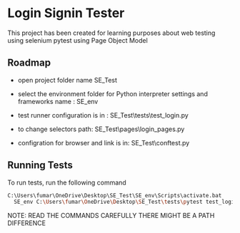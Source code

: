 
# Login Signin Tester
This project has been created for learning purposes about web testing using selenium pytest using Page Object Model


## Roadmap

- open project folder name SE_Test

- select the environment folder for Python interpreter settings and frameworks name : SE_env
- test runner configuration is in : SE_Test\tests\test_login.py
- to change selectors path: SE_Test\pages\login_pages.py
- configration for browser and link is in: SE_Test\conftest.py

## Running Tests

To run tests, run the following command

```bash
C:\Users\fumar\OneDrive\Desktop\SE_Test\SE_env\Scripts\activate.bat
  SE_env C:\Users\fumar\OneDrive\Desktop\SE_Test\tests\pytest test_login.py
```
NOTE: READ THE COMMANDS CAREFULLY THERE MIGHT BE A PATH DIFFERENCE 
